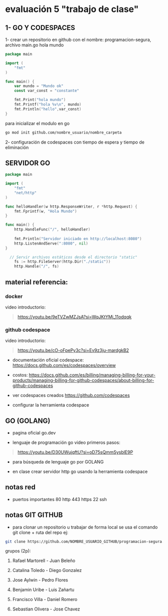 # evaluación 5 "trabajo de clase"

## 1- GO Y CODESPACES
1- crear un repositorio en github con el nombre:
programacion-segura, archivo main.go hola mundo

```go
package main

import (
	"fmt"
)

func main() {
    var mundo = "Mundo ok"
    const var_const = "constante"

    fmt.Print("hola mundo")
	fmt.Printf("hola %v\n", mundo)
	fmt.Println("hello",var_const)
}
```

para inicializar el modulo en go
```bash	
go mod init github.com/nombre_usuario/nombre_carpeta
```

2- configuración de codespaces con tiempo de espera y tiempo de eliminación



## SERVIDOR GO

```GO
package main

import (
    "fmt"
    "net/http"
)

func helloHandler(w http.ResponseWriter, r *http.Request) {
    fmt.Fprintf(w, "Hola Mundo")
}

func main() {
    http.HandleFunc("/", helloHandler)
    
    fmt.Println("Servidor iniciado en http://localhost:8080")
    http.ListenAndServe(":8080", nil)
}
```

```go
  // Servir archivos estáticos desde el directorio "static"
    fs := http.FileServer(http.Dir("./static"))
    http.Handle("/", fs)
```


## material referencia:


### docker
 video introductorio:
 >https://youtu.be/9eTVZwMZJsA?si=WqJKtYMj_11odqqk

### github codespace 
video introductorio:
>https://youtu.be/cO-oFpePy3c?si=Ev9z3ju-mardgkB2
- documentación oficial codespace:
https://docs.github.com/es/codespaces/overview


- costos:
https://docs.github.com/es/billing/managing-billing-for-your-products/managing-billing-for-github-codespaces/about-billing-for-github-codespaces

- ver codespaces creados
https://github.com/codespaces

- configurar la herramienta codespace

## GO (GOLANG)

- pagina oficial
go.dev

- lenguaje de programación go
video primeros pasos:
>https://youtu.be/D30UWujqftU?si=oD75sQmmSysblE9P

- para búsqueda de lenguaje go por GOLANG

- en clase crear servidor http go usando la herramienta codespace

## notas red
- puertos importantes
 80 http
 443 https
 22 ssh

 ## notas GIT GITHUB
 - para clonar un repositorio u trabajar de forma local se usa el comando git clone + ruta del repo ej:
 ```bash
 git clone https://github.com/NOMBRE_USUARIO_GITHUB/programacion-segura.git
 ```

grupos (2p):

1. Rafael Martorell - Juan Beleño

2. Catalina Toledo - Diego Gonzalez 

3. Jose Aylwin - Pedro Flores

4. Benjamin Uribe - Luis Zañartu

5. Francisco Villa - Daniel Romero

6. Sebastian Olivera - Jose Chavez


